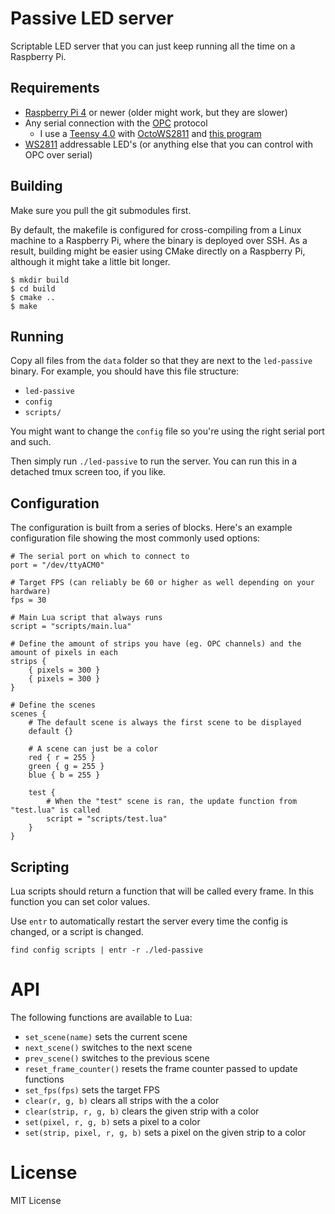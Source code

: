 # Passive LED server
Scriptable LED server that you can just keep running all the time on a Raspberry Pi.

## Requirements
* [Raspberry Pi 4](https://www.raspberrypi.com/products/raspberry-pi-4-model-b/) or newer (older might work, but they are slower)
* Any serial connection with the [OPC](http://openpixelcontrol.org/) protocol
	* I use a [Teensy 4.0](https://www.pjrc.com/store/teensy40.html) with [OctoWS2811](https://www.pjrc.com/teensy/td_libs_OctoWS2811.html) and [this program](https://gist.github.com/codecat/6126ff59a0d24a6b86d4d9f89336efa2)
* [WS2811](https://www.amazon.com/WS2811/s?k=WS2811) addressable LED's (or anything else that you can control with OPC over serial)

## Building
Make sure you pull the git submodules first.

By default, the makefile is configured for cross-compiling from a Linux machine to a Raspberry Pi, where the binary is deployed over SSH. As a result, building might be easier using CMake directly on a Raspberry Pi, although it might take a little bit longer.

```
$ mkdir build
$ cd build
$ cmake ..
$ make
```

## Running
Copy all files from the `data` folder so that they are next to the `led-passive` binary. For example, you should have this file structure:

* `led-passive`
* `config`
* `scripts/`

You might want to change the `config` file so you're using the right serial port and such.

Then simply run `./led-passive` to run the server. You can run this in a detached tmux screen too, if you like.

## Configuration
The configuration is built from a series of blocks. Here's an example configuration file showing the most commonly used options:

```
# The serial port on which to connect to
port = "/dev/ttyACM0"

# Target FPS (can reliably be 60 or higher as well depending on your hardware)
fps = 30

# Main Lua script that always runs
script = "scripts/main.lua"

# Define the amount of strips you have (eg. OPC channels) and the amount of pixels in each
strips {
	{ pixels = 300 }
	{ pixels = 300 }
}

# Define the scenes
scenes {
	# The default scene is always the first scene to be displayed
	default {}

	# A scene can just be a color
	red { r = 255 }
	green { g = 255 }
	blue { b = 255 }

	test {
		# When the "test" scene is ran, the update function from "test.lua" is called
		script = "scripts/test.lua"
	}
}
```

## Scripting
Lua scripts should return a function that will be called every frame. In this function you can set color values.

Use `entr` to automatically restart the server every time the config is changed, or a script is changed.

```
find config scripts | entr -r ./led-passive
```

# API
The following functions are available to Lua:

* `set_scene(name)` sets the current scene
* `next_scene()` switches to the next scene
* `prev_scene()` switches to the previous scene
* `reset_frame_counter()` resets the frame counter passed to update functions
* `set_fps(fps)` sets the target FPS
* `clear(r, g, b)` clears all strips with the a color
* `clear(strip, r, g, b)` clears the given strip with a color
* `set(pixel, r, g, b)` sets a pixel to a color
* `set(strip, pixel, r, g, b)` sets a pixel on the given strip to a color

# License
MIT License
